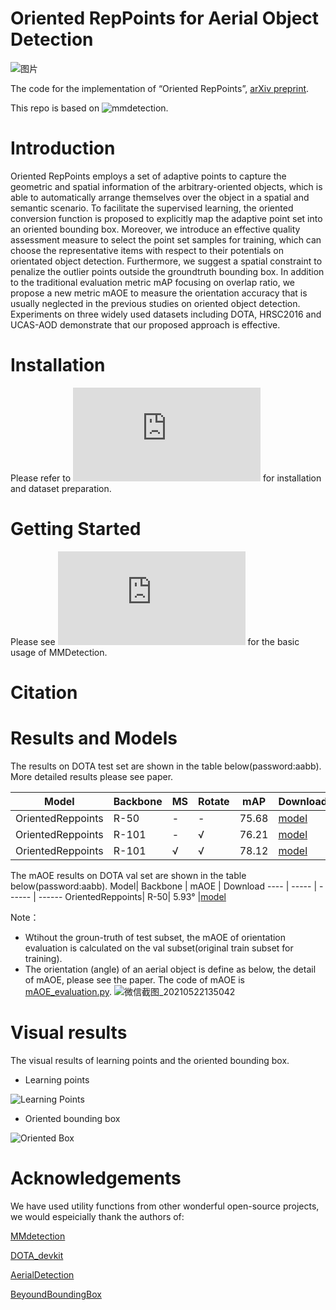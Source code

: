 # Oriented RepPoints for Aerial Object Detection
![图片](https://user-images.githubusercontent.com/32033843/119212550-b44da380-baeb-11eb-9de2-61ce0d812131.png)

The code for the implementation of “Oriented RepPoints”, [arXiv preprint](https://arxiv.org/abs/2105.11111).

This repo is based on ![mmdetection](https://github.com/open-mmlab/mmdetection).

# Introduction
Oriented RepPoints employs a set of adaptive points to capture the geometric and spatial information of the arbitrary-oriented objects, which is able to automatically arrange themselves over the object in a spatial and semantic scenario. To facilitate the supervised learning, the oriented conversion function is proposed to explicitly map the adaptive point set into an oriented bounding box. Moreover, we introduce an effective quality assessment measure to select the point set samples for training, which can choose the representative items with respect to their potentials on orientated object detection. Furthermore, we suggest a spatial constraint to penalize the outlier points outside the groundtruth bounding box. In addition to the traditional evaluation metric mAP focusing on overlap ratio, we propose a new metric mAOE to measure the orientation accuracy that is usually neglected in the previous studies on oriented object detection. Experiments on three widely used datasets including DOTA, HRSC2016 and UCAS-AOD demonstrate that our proposed approach is effective. 


# Installation
Please refer to ![install.md](https://github.com/LiWentomng/OrientedRepPoints/blob/main/docs/install.md) for installation and dataset preparation.


# Getting Started 
Please see ![getting_started.md](https://github.com/LiWentomng/OrientedRepPoints/blob/main/docs/getting_started.md) for the basic usage of MMDetection.


# Citation

# Results and Models
The results on DOTA test set are shown in the table below(password:aabb). More detailed results please see paper.

  Model| Backbone  | MS | Rotate | mAP | Download
 ----  | ----- | ------  | ------| ------ | ------  
 OrientedReppoints| R-50| - | -| 75.68 |[model](https://pan.baidu.com/s/1fCgmpd3MWoCbI80wYwtV2w)
 OrientedReppoints| R-101| - | √| 76.21 |[model](https://pan.baidu.com/s/1WN2QKMR6vrTzrJGCcukt8A)
 OrientedReppoints| R-101| √ | √ | 78.12|[model](https://pan.baidu.com/s/1Rv2ujQEt56R9nw-QjJlMIg)
 

The mAOE results on DOTA val set are shown in the table below(password:aabb).
  Model| Backbone | mAOE | Download
 ----  | ----- | ------  | ------
 OrientedReppoints| R-50| 5.93° |[model](https://pan.baidu.com/s/1TeHDeuVTKpXd5KdYY51TUA)


 Note：
 * Wtihout the groun-truth of test subset, the mAOE of orientation evaluation is calculated on the val subset(original train subset for training).
 * The orientation (angle) of an aerial object is define as below, the detail of mAOE, please see the paper. The code of mAOE is [mAOE_evaluation.py](https://github.com/LiWentomng/OrientedRepPoints/blob/main/DOTA_devkit/mAOE_evaluation.py).
 ![微信截图_20210522135042](https://user-images.githubusercontent.com/32033843/119216186-be2fd080-bb04-11eb-9736-1f82c6666171.png)

 
# Visual results
The visual results of learning points and the oriented bounding box.
* Learning points

![Learning Points](https://user-images.githubusercontent.com/32033843/119213326-e44b7580-baf0-11eb-93a6-c86fcf80be58.png)

* Oriented bounding box

![Oriented Box](https://user-images.githubusercontent.com/32033843/119213335-edd4dd80-baf0-11eb-86db-459fe2a14735.png)


#  Acknowledgements
We have used utility functions from other wonderful open-source projects, we would espeicially thank the authors of:

[MMdetection](https://github.com/open-mmlab/mmdetection)

[DOTA_devkit](https://github.com/CAPTAIN-WHU/DOTA_devkit)

[AerialDetection](https://github.com/dingjiansw101/AerialDetection)

[BeyoundBoundingBox](https://github.com/sdl-guozonghao/beyondboundingbox)


